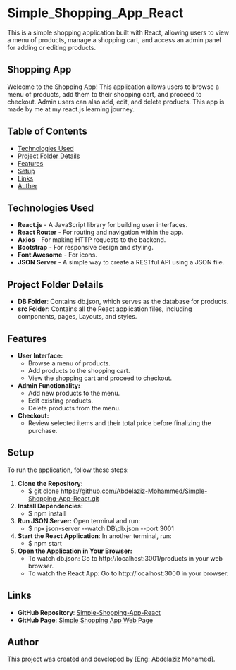 
# Simple_Shopping_App_React
This is a simple shopping application built with React, allowing users to view a menu of products, manage a shopping cart, and access an admin panel for adding or editing products.

## Shopping App
Welcome to the Shopping App! 
This application allows users to browse a menu of products, add them to their shopping cart, and proceed to checkout. 
Admin users can also add, edit, and delete products.
This app is made by me at my react.js learning journey.

## Table of Contents
- [Technologies Used](#technologies-used)
- [Project Folder Details](#project-folder-details)
- [Features](#features)
- [Setup](#setup)
- [Links](#links)
- [Auther](#auther)

## Technologies Used
- **React.js** - A JavaScript library for building user interfaces.
- **React Router** - For routing and navigation within the app.
- **Axios** - For making HTTP requests to the backend.
- **Bootstrap** - For responsive design and styling.
- **Font Awesome** - For icons.
- **JSON Server** - A simple way to create a RESTful API using a JSON file.

## Project Folder Details
- **DB Folder**: Contains db.json, which serves as the database for products.
- **src Folder**: Contains all the React application files, including components, pages, Layouts, and styles.

## Features
- **User Interface:**
  - Browse a menu of products.
  - Add products to the shopping cart.
  - View the shopping cart and proceed to checkout.
- **Admin Functionality:**
  - Add new products to the menu.
  - Edit existing products.
  - Delete products from the menu.
- **Checkout:**
  - Review selected items and their total price before finalizing the purchase.

## Setup
To run the application, follow these steps:
1. **Clone the Repository:**
    - $ git clone https://github.com/Abdelaziz-Mohammed/Simple-Shopping-App-React.git
2. **Install Dependencies:**
    - $ npm install
3. **Run JSON Server:**
    Open terminal and run:
    - $ npx json-server --watch DB\db.json --port 3001
4. **Start the React Application**: 
    In another terminal, run:
    - $ npm start
5. **Open the Application in Your Browser:**
    - To watch db.json:
    Go to http://localhost:3001/products in your web browser.
    - To watch the React App:
    Go to http://localhost:3000 in your browser.

## Links
- **GitHub Repository**: [Simple-Shopping-App-React](https://github.com/Abdelaziz-Mohammed/Simple-Shopping-App-React)
- **GitHub Page**: [Simple Shopping App Web Page](https://abdelaziz-mohammed.github.io/Simple-Shopping-App-React)

## Author
This project was created and developed by [Eng: Abdelaziz Mohamed].

